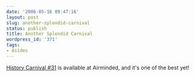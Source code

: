 ```yaml
---
date: '2006-05-16 09:47:16'
layout: post
slug: another-splendid-carnival
status: publish
title: Another Splendid Carnival
wordpress_id: '371'
tags:
- Asides
---
```


[History Carnival #31](http://airminded.org/2006/05/15/history-carnival-31/) is available at Airminded, and it's one of the best yet!
